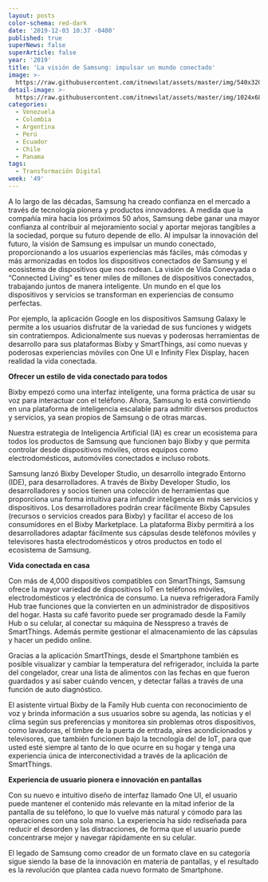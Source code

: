 ```yaml
---
layout: posts
color-schema: red-dark
date: '2019-12-03 10:37 -0400'
published: true
superNews: false
superArticle: false
year: '2019'
title: 'La visión de Samsung: impulsar un mundo conectado'
image: >-
  https://raw.githubusercontent.com/itnewslat/assets/master/img/540x320/Samsung-Home-p.jpg
detail-image: >-
  https://raw.githubusercontent.com/itnewslat/assets/master/img/1024x680/Samsung-Home-g.jpg
categories:
  - Venezuela
  - Colombia
  - Argentina
  - Perú
  - Ecuador
  - Chile
  - Panama
tags:
  - Transformación Digital
week: '49'
---
```

A lo largo de las décadas, Samsung ha creado confianza en el mercado a través de tecnología pionera y productos innovadores. A medida que la compañía mira hacia los próximos 50 años, Samsung debe ganar una mayor confianza al contribuir al mejoramiento social y aportar mejoras tangibles a la sociedad, porque su futuro depende de ello. 
Al impulsar la innovación del futuro, la visión de Samsung es impulsar un mundo conectado, proporcionando  a los usuarios experiencias más fáciles, más cómodas y más armonizadas en todos los dispositivos conectados de Samsung y el ecosistema de dispositivos que nos rodean. La visión de Vida Conevyada o “Connected Living” es tener miles de millones de dispositivos conectados, trabajando juntos de manera inteligente. Un mundo en el que los dispositivos y servicios se transforman en experiencias de consumo perfectas.

Por ejemplo, la aplicación Google en los dispositivos Samsung Galaxy le permite a los usuarios disfrutar de la variedad de sus funciones y widgets sin contratiempos. Adicionalmente sus nuevas y poderosas herramientas de desarrollo para sus plataformas Bixby y SmartThings, así como nuevas y poderosas experiencias móviles con One UI e Infinity Flex Display, hacen realidad la vida conectada.

**Ofrecer un estilo de vida conectado para todos**

Bixby empezó como una interfaz inteligente, una forma práctica de usar su voz para interactuar con el teléfono. Ahora, Samsung lo está convirtiendo en una plataforma de inteligencia escalable para admitir diversos productos y servicios, ya sean propios de Samsung o de otras marcas.

Nuestra estrategia de Inteligencia Artificial (IA) es crear un ecosistema para todos los productos de Samsung que funcionen bajo Bixby y que permita controlar desde dispositivos móviles, otros equipos como electrodomésticos, automóviles conectados e incluso robots.

Samsung lanzó Bixby Developer Studio, un desarrollo integrado Entorno (IDE), para desarrolladores.  A través de Bixby Developer Studio, los desarrolladores y socios tienen una colección de herramientas que proporciona una forma intuitiva para infundir inteligencia en más servicios y dispositivos. Los desarrolladores podrán crear fácilmente Bixby Capsules (recursos o servicios creados para Bixby) y facilitar el acceso de los consumidores en el Bixby Marketplace. La plataforma Bixby permitirá a los desarrolladores adaptar fácilmente sus cápsulas desde teléfonos móviles y televisores hasta electrodomésticos y otros productos en todo el ecosistema de Samsung. 

**Vida conectada en casa**

Con más de 4,000 dispositivos compatibles con SmartThings, Samsung ofrece la mayor variedad de dispositivos IoT en teléfonos móviles, electrodomésticos y electrónica de consumo. La nueva refrigeradora Family Hub trae funciones que la convierten en un administrador de dispositivos del hogar. Hasta su café favorito puede ser programado desde la Family Hub o su celular, al conectar su máquina de Nesspreso a través de SmartThings. Además permite gestionar el almacenamiento de las cápsulas y hacer un pedido online.

Gracias a la aplicación SmartThings, desde el Smartphone también es posible visualizar y cambiar la temperatura del refrigerador, incluida la parte del congelador, crear una lista de alimentos con las fechas en que fueron guardados y así saber cuándo vencen, y detectar fallas a través de una función de auto diagnóstico.

El asistente virtual Bixby de la Family Hub cuenta con reconocimiento de voz y brinda información a sus usuarios sobre su agenda, las noticias y el clima según sus preferencias y monitorea sin problemas otros dispositivos, como lavadoras, el timbre de la puerta de entrada, aires acondicionados y televisores, que también funcionen bajo la tecnología del de IoT, para que usted esté siempre al tanto de lo que ocurre en su hogar y tenga una experiencia única de interconectividad a través de la aplicación de SmartThings.

**Experiencia de usuario pionera e innovación en pantallas**

Con su nuevo e intuitivo diseño de interfaz llamado One UI, el usuario puede mantener el contenido más relevante en la mitad inferior de la pantalla de su teléfono, lo que lo vuelve más natural y cómodo para las operaciones con una sola mano. La experiencia ha sido rediseñada para reducir el desorden y las distracciones, de forma que el usuario puede concentrarse mejor y navegar rápidamente en su celular. 

El legado de Samsung como creador de un formato clave en su categoría sigue siendo la base de la innovación en materia de pantallas, y el resultado es la revolución que plantea cada nuevo formato de Smartphone.